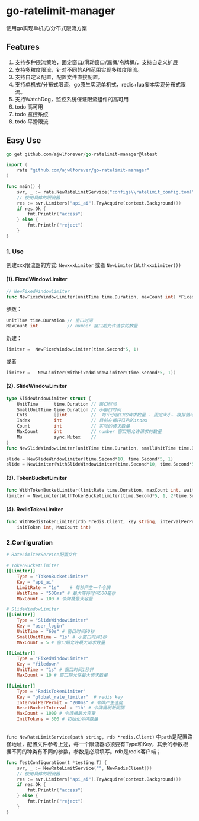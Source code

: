 # go-ratelimit-manager
使用go实现单机式/分布式限流方案
## Features 

1. 支持多种限流策略，固定窗口/滑动窗口/漏桶/令牌桶/，支持自定义扩展
2. 支持多粒度限流，针对不同的API范围实现多粒度限流。
3. 支持自定义配置，配置文件直接配置。
4. 支持单机式/分布式限流，go原生实现单机式，redis+lua脚本实现分布式限流。
5. 支持WatchDog，监控系统保证限流组件的高可用
6. todo 高可用
7. todo 监控系统
8. todo 平滑限流


## Easy Use 
``` go
go get github.com/ajwlforever/go-ratelimit-manager@latest
```

``` go
import (
	rate "github.com/ajwlforever/go-ratelimit-manager"
)

func main() {
	svr, _ := rate.NewRateLimitService("configs\\ratelimit_config.toml", rate.NewRedisClient())
	// 使用具体的限流器
	res := svr.Limiters["api_ai"].TryAcquire(context.Background())
	if res.Ok {
		fmt.Println("access")
	} else {
		fmt.Println("reject")
	}
}

```
### 1. Use
创建xxx限流器的方式:
`NewxxxLimiter` 或者 `NewLimiter(WithxxxLimiter())`
#### (1). FixedWindowLimiter
``` go
// NewFixedWindowLimiter
func NewFixedWindowLimiter(unitTime time.Duration, maxCount int) *FixedWindowLimiter
```
参数：
``` go
UnitTime time.Duration // 窗口时间
MaxCount int           // number 窗口期允许请求的数量
```
新建：
``` go
limiter =  NewFixedWindowLimiter(time.Second*5, 1)

```
或者
``` go
limiter =   NewLimiter(WithFixedWindowLimiter(time.Second*5, 1))
```
#### (2). SlideWindowLimiter
``` go 
type SlideWindowLimiter struct {
	UnitTime      time.Duration // 窗口时间
	SmallUnitTime time.Duration // 小窗口时间
	Cnts          []int         //  每个小窗口的请求数量 - 固定大小- 模拟循环队列
	Index         int           // 目前在循环队列的index
	Count         int           // 实际的请求数量
	MaxCount      int           // number 窗口期允许请求的数量
	Mu            sync.Mutex    //
}
func NewSlideWindowLimiter(unitTime time.Duration, smallUnitTime time.Duration, maxCount int)

slide = NewSlideWindowLimiter(time.Second*10, time.Second*5, 1)
slide = NewLimiter(WithSlideWindowLimiter(time.Second*10, time.Second*5, 1))
```
#### (3). TokenBucketLimiter
``` go 
func WithTokenBucketLimiter(limitRate time.Duration, maxCount int, waitTime time.Duration) 
limiter = NewLimiter(WithTokenBucketLimiter(time.Second*5, 1, 2*time.Second))
```
#### (4). RedisTokenLimiter
``` go
func WithRedisTokenLimiter(rdb *redis.Client, key string, intervalPerPermit time.Duration, resetBucketInterval time.Duration,
	initToken int, MaxCount int)
```
### 2.Configuration
``` toml  
# RateLimiterService配置文件

# TokenBucketLimiter
[[Limiter]]
    Type = "TokenBucketLimiter"
    Key = "api_ai"
    LimitRate = "1s"    # 每秒产生一个令牌
    WaitTime = "500ms" # 最大等待时间500毫秒
    MaxCount = 100 # 令牌桶最大容量

# SlideWindowLimiter
[[Limiter]]
    Type = "SlideWindowLimiter"
    Key = "user_login"
    UnitTime = "60s" # 窗口时间60秒
    SmallUnitTime = "1s" # 小窗口时间1秒
    MaxCount = 5 # 窗口期允许最大请求数量

[[Limiter]]
    Type = "FixedWindowLimiter"
    Key = "filedown"
    UnitTime = "1s" # 窗口时间1秒钟
    MaxCount = 10 # 窗口期允许最大请求数量

[[Limiter]]
    Type = "RedisTokenLimiter"
    Key = "global_rate_limiter"  # redis key
    IntervalPerPermit = "200ms" # 令牌产生速度
    ResetBucketInterval = "1h" # 令牌桶刷新间隔
    MaxCount = 1000 # 令牌桶最大容量
    InitTokens = 500 # 初始化令牌数量
 
```
`func NewRateLimitService(path string, rdb *redis.Client)` 中`path`是配置路径地址，配置文件参考上述，每一个限流器必须要有Type和Key，其余的参数根据不同的种类有不同的参数，参数是必须填写。rdb是redis客户端； 

``` go
func TestConfiguration(t *testing.T) {
	svr, _ := NewRateLimitService("", NewRedisClient())
	// 使用具体的限流器
	res := svr.Limiters["api_ai"].TryAcquire(context.Background())
	if res.Ok {
		fmt.Println("access")
	} else {
		fmt.Println("reject")
	}
}
```
